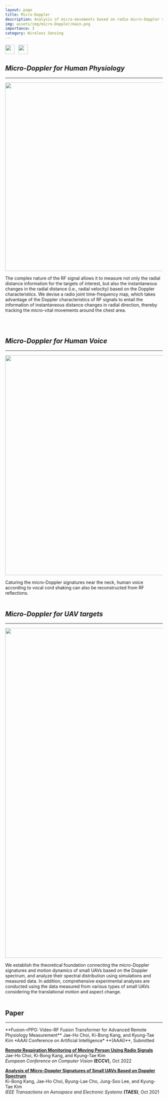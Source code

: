 ```yaml
---
layout: page
title: Micro-Doppler
description: Analysis of micro-movements based on radio micro-Doppler signatures
img: assets/img/micro-Doppler/main.png
importance: 3
category: Wireless Sensing
---
```

<img src="https://img.shields.io/badge/-Wireless%20Sensing-blueviolet" height="30">
&nbsp;&nbsp;<img src="https://img.shields.io/badge/-Signal%20Processing-lightgrey" height="30">

## *Micro-Doppler for Human Physiology*
<hr>
<p align="center"><img src="https://jhchoi93.github.io/assets/img/micro-Doppler/vital.png" width="600px"/></p>

The complex nature of the RF signal allows it to measure not only the radial distance information for the targets of interest, but also the instantaneous changes in the radial distance (i.e., radial velocity) based on the Doppler characteristics. We devise a radio joint time-frequency map, which takes advantage of the Doppler characteristics of RF signals to entail the information of instantaneous distance changes in radial direction, thereby tracking the micro-vital movements around the chest area.

<br><br>

## *Micro-Doppler for Human Voice*
<hr>
<p align="center"><img src="https://jhchoi93.github.io/assets/img/micro-Doppler/voice.png" width="700px"/></p>

Caturing the micro-Doppler signatures near the neck, human voice according to vocal cord shaking can also be reconstructed from RF reflections. 
<br><br>

## *Micro-Doppler for UAV targets*
<hr>
<p align="center"><img src="https://jhchoi93.github.io/assets/img/micro-Doppler/UAV.png" width="1050px"/></p>

We establish the theoretical foundation connecting the micro-Doppler signatures and motion dynamics of small UAVs based on the Doppler spectrum, and analyze their spectral distribution using simulations and measured data. In addition, comprehensive experimental analyses are conducted using the data measured from various types of small UAVs considering the translational motion and aspect change.
<br><br>

## Paper
<hr>
**Fusion-rPPG: Video-RF Fusion Transformer for Advanced Remote Physiology Measurement**  
Jae-Ho Choi, Ki-Bong Kang, and Kyung-Tae Kim  
*AAAI Conference on Artificial Intelligence* **(AAAI)**, Submitted

[**Remote Respiration Monitoring of Moving Person Using Radio Signals**](https://jhchoi93.github.io/assets/pdf/2022_ECCV_RFVital_main.pdf)  
Jae-Ho Choi, Ki-Bong Kang, and Kyung-Tae Kim  
*European Conference on Computer Vision* **(ECCV),** Oct 2022

[**Analysis of Micro-Doppler Signatures of Small UAVs Based on Doppler Spectrum**](https://jhchoi93.github.io/assets/pdf/2021_TAES_UAV_mainOth.pdf)  
Ki-Bong Kang, Jae-Ho Choi, Byung-Lae Cho, Jung-Soo Lee, and Kyung-Tae Kim  
*IEEE Transactions on Aerospace and Electronic Systems* **(TAES)**, Oct 2021